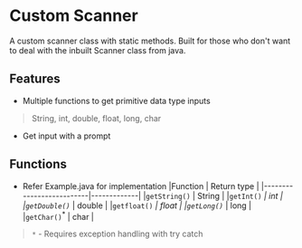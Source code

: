 # Custom Scanner

A custom scanner class with static methods.
Built for those who don't want to deal with the inbuilt Scanner class from java.

## Features
- Multiple functions to get primitive data type inputs
> String, int, double, float, long, char
- Get input with a prompt

## Functions
- Refer Example.java for implementation
|Function                  | Return type |
|--------------------------|-------------|
|`getString()`             | String      |
|`getInt()`<sup>*</sup>    | int         |
|`getDouble()`<sup>*</sup> | double      |
|`getfloat()`<sup>*</sup>  | float       |
|`getLong()`<sup>*</sup>   | long        |
|`getChar()`<sup>*</sup>   | char        |
> `*` - Requires exception handling with try catch